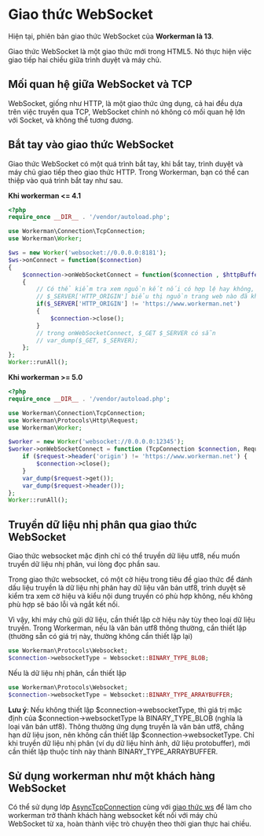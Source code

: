 # Giao thức WebSocket

Hiện tại, phiên bản giao thức WebSocket của **Workerman là 13**.

Giao thức WebSocket là một giao thức mới trong HTML5. Nó thực hiện việc giao tiếp hai chiều giữa trình duyệt và máy chủ.

## Mối quan hệ giữa WebSocket và TCP

WebSocket, giống như HTTP, là một giao thức ứng dụng, cả hai đều dựa trên việc truyền qua TCP, WebSocket chính nó không có mối quan hệ lớn với Socket, và không thể tương đương.

## Bắt tay vào giao thức WebSocket

Giao thức WebSocket có một quá trình bắt tay, khi bắt tay, trình duyệt và máy chủ giao tiếp theo giao thức HTTP. Trong Workerman, bạn có thể can thiệp vào quá trình bắt tay như sau.

**Khi workerman <= 4.1**
```php
<?php
require_once __DIR__ . '/vendor/autoload.php';

use Workerman\Connection\TcpConnection;
use Workerman\Worker;

$ws = new Worker('websocket://0.0.0.0:8181');
$ws->onConnect = function($connection)
{
    $connection->onWebSocketConnect = function($connection , $httpBuffer)
    {
        // Có thể kiểm tra xem nguồn kết nối có hợp lệ hay không, nếu không hợp lệ thì đóng kết nối
        // $_SERVER['HTTP_ORIGIN'] biểu thị nguồn trang web nào đã khởi tạo kết nối websocket
        if($_SERVER['HTTP_ORIGIN'] != 'https://www.workerman.net')
        {
            $connection->close();
        }
        // trong onWebSocketConnect, $_GET $_SERVER có sẵn
        // var_dump($_GET, $_SERVER);
    };
};
Worker::runAll();
```

**Khi workerman >= 5.0**
```php
<?php
require_once __DIR__ . '/vendor/autoload.php';

use Workerman\Connection\TcpConnection;
use Workerman\Protocols\Http\Request;
use Workerman\Worker;

$worker = new Worker('websocket://0.0.0.0:12345');
$worker->onWebSocketConnect = function (TcpConnection $connection, Request $request) {
    if ($request->header('origin') != 'https://www.workerman.net') {
        $connection->close();
    }
    var_dump($request->get());
    var_dump($request->header());
};
Worker::runAll();
```

## Truyền dữ liệu nhị phân qua giao thức WebSocket

Giao thức websocket mặc định chỉ có thể truyền dữ liệu utf8, nếu muốn truyền dữ liệu nhị phân, vui lòng đọc phần sau.

Trong giao thức websocket, có một cờ hiệu trong tiêu đề giao thức để đánh dấu liệu truyền là dữ liệu nhị phân hay dữ liệu văn bản utf8, trình duyệt sẽ kiểm tra xem cờ hiệu và kiểu nội dung truyền có phù hợp không, nếu không phù hợp sẽ báo lỗi và ngắt kết nối.

Vì vậy, khi máy chủ gửi dữ liệu, cần thiết lập cờ hiệu này tùy theo loại dữ liệu truyền. Trong Workerman, nếu là văn bản utf8 thông thường, cần thiết lập (thường sẵn có giá trị này, thường không cần thiết lập lại)
```php
use Workerman\Protocols\Websocket;
$connection->websocketType = Websocket::BINARY_TYPE_BLOB;
```

Nếu là dữ liệu nhị phân, cần thiết lập
```php
use Workerman\Protocols\Websocket;
$connection->websocketType = Websocket::BINARY_TYPE_ARRAYBUFFER;
```

**Lưu ý**: Nếu không thiết lập $connection->websocketType, thì giá trị mặc định của $connection->websocketType là BINARY_TYPE_BLOB (nghĩa là loại văn bản utf8). Thông thường ứng dụng truyền là văn bản utf8, chẳng hạn dữ liệu json, nên không cần thiết lập $connection->websocketType. Chỉ khi truyền dữ liệu nhị phân (ví dụ dữ liệu hình ảnh, dữ liệu protobuffer), mới cần thiết lập thuộc tính này thành BINARY_TYPE_ARRAYBUFFER.

## Sử dụng workerman như một khách hàng WebSocket

Có thể sử dụng lớp [AsyncTcpConnection](../async-tcp-connection.md) cùng với [giao thức ws](about-ws.md) để làm cho workerman trở thành khách hàng websocket kết nối với máy chủ WebSocket từ xa, hoàn thành việc trò chuyện theo thời gian thực hai chiều.
